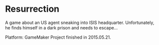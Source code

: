 # Resurrection
A game about an US agent sneaking into ISIS headquarter. Unfortunately, he finds himself in a dark prison and needs to escape…

Platform: GameMaker
Project finished in 2015.05.21.
